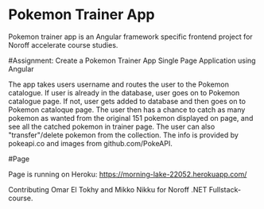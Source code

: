 # Pokemon Trainer App

Pokemon trainer app is an Angular framework specific frontend project for Noroff accelerate course studies.

#Assignment: Create a Pokemon Trainer App Single Page Application using Angular

The app takes users username and routes the user to the Pokemon catalogue. If user is already in the database, user goes on to Pokemon catalogue page. If not, user gets added to database and then goes on to Pokemon cataloque page. The user then has a chance to catch as many pokemon as wanted from the original 151 pokemon displayed on page, and see all the catched pokemon in trainer page. The user can also "transfer"/delete pokemon from the collection. The info is provided by pokeapi.co and images from github.com/PokeAPI.

#Page

Page is running on Heroku: https://morning-lake-22052.herokuapp.com/

Contributing
Omar El Tokhy and Mikko Nikku for Noroff .NET Fullstack-course.
